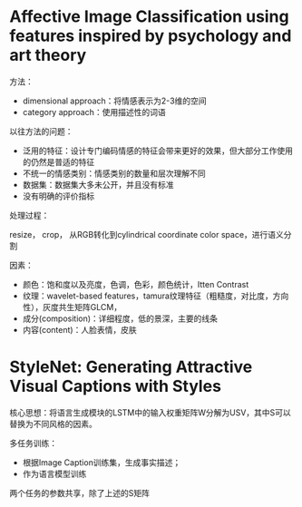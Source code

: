 # Affective Image Classification using features inspired by psychology and art theory

方法：

- dimensional approach：将情感表示为2-3维的空间
- category approach：使用描述性的词语

以往方法的问题：

- 泛用的特征：设计专门编码情感的特征会带来更好的效果，但大部分工作使用的仍然是普适的特征
- 不统一的情感类别：情感类别的数量和层次理解不同
- 数据集：数据集大多未公开，并且没有标准
- 没有明确的评价指标

处理过程：

resize， crop， 从RGB转化到cylindrical coordinate color space，进行语义分割

因素：

- 颜色：饱和度以及亮度，色调，色彩，颜色统计，Itten Contrast
- 纹理：wavelet-based features，tamura纹理特征（粗糙度，对比度，方向性），灰度共生矩阵GLCM，
- 成分(composition)：详细程度，低的景深，主要的线条
- 内容(content)：人脸表情，皮肤



# StyleNet: Generating Attractive Visual Captions with Styles

核心思想：将语言生成模块的LSTM中的输入权重矩阵W分解为USV，其中S可以替换为不同风格的因素。

多任务训练：

- 根据Image Caption训练集，生成事实描述；
- 作为语言模型训练

两个任务的参数共享，除了上述的S矩阵
